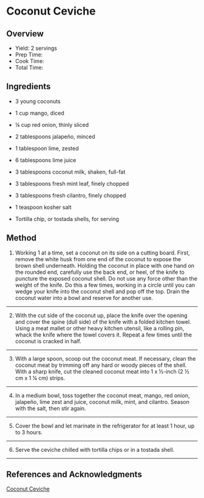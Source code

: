 # Coconut Ceviche

## Overview

- Yield: 2 servings
- Prep Time:
- Cook Time:
- Total Time:

## Ingredients

- 3 young coconuts

- 1 cup mango, diced

- ¼ cup red onion, thinly sliced

- 2 tablespoons jalapeño, minced

- 1 tablespoon lime, zested

- 6 tablespoons lime juice

- 3 tablespoons coconut milk, shaken, full-fat

- 3 tablespoons fresh mint leaf, finely chopped

- 3 tablespoons fresh cilantro, finely chopped

- 1 teaspoon kosher salt

- Tortilla chip, or tostada shells, for serving

## Method

1. Working 1 at a time, set a coconut on its side on a cutting board. First, remove the white husk from one end of the coconut to expose the brown shell underneath. Holding the coconut in place with one hand on the rounded end, carefully use the back end, or heel, of the knife to puncture the exposed coconut shell. Do not use any force other than the weight of the knife. Do this a few times, working in a circle until you can wedge your knife into the coconut shell and pop off the top. Drain the coconut water into a bowl and reserve for another use.
---
2. With the cut side of the coconut up, place the knife over the opening and cover the spine (dull side) of the knife with a folded kitchen towel. Using a meat mallet or other heavy kitchen utensil, like a rolling pin, whack the knife where the towel covers it. Repeat a few times until the coconut is cracked in half.
---
3. With a large spoon, scoop out the coconut meat. If necessary, clean the coconut meat by trimming off any hard or woody pieces of the shell. With a sharp knife, cut the cleaned coconut meat into 1 x ½-inch (2 ½ cm x 1 ¼ cm) strips.
---
4. In a medium bowl, toss together the coconut meat, mango, red onion, jalapeño, lime zest and juice, coconut milk, mint, and cilantro. Season with the salt, then stir again.
---
5. Cover the bowl and let marinate in the refrigerator for at least 1 hour, up to 3 hours.
---
6. Serve the ceviche chilled with tortilla chips or in a tostada shell.
---

## References and Acknowledgments

[Coconut Ceviche](https://tasty.co/recipe/coconut-ceviche)
